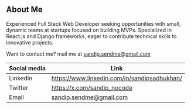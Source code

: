 ## About Me
Experienced Full Stack Web Developer seeking opportunities with small, dynamic teams at startups focused on building MVPs. Specialized in React.js and Django frameworks, eager to contribute technical skills to innovative projects.

Want to contact me? mail me at sandip.sendme@gmail.com

| Social media | Link |
| --- | --- |
| Linkedin | https://www.linkedin.com/in/sandipsadhukhan/ |
| Twitter | https://x.com/sandip_nocode |
| Email | sandip.sendme@gmail.com |
